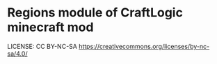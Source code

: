 # Regions module of CraftLogic minecraft mod
LICENSE: CC BY-NC-SA https://creativecommons.org/licenses/by-nc-sa/4.0/
